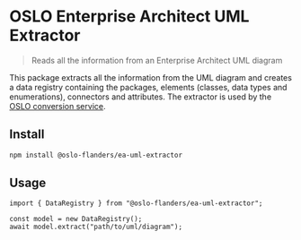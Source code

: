 # OSLO Enterprise Architect UML Extractor

> Reads all the information from an Enterprise Architect UML diagram

This package extracts all the information from the UML diagram and creates a data registry containing the packages, elements (classes, data types and enumerations), connectors and attributes. The extractor is used by the [OSLO conversion service](../oslo-converter-uml-ea/README.md).

## Install

```bash
npm install @oslo-flanders/ea-uml-extractor
```

## Usage
```node
import { DataRegistry } from "@oslo-flanders/ea-uml-extractor";

const model = new DataRegistry();
await model.extract("path/to/uml/diagram");
```

